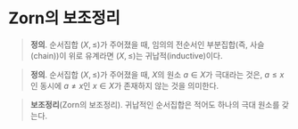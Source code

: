 <!---
title: "Zorn의 보조정리"
category: Mathematics
language: Korean
--->

# Zorn의 보조정리

> **정의**. 순서집합 $(X,\leq)$가 주어졌을 때, 임의의 전순서인 부분집합(즉, 사슬(chain))이
> 위로 유계라면 $(X, \leq)$는 귀납적(inductive)이다.

> **정의**. 순서집합 $(X,\leq)$가 주어졌을 때, $X$의 원소 $a\in X$가 극대라는 것은,
> $a\leq x$ 인 동시에 $a\not= x$인 $x\in X$가 존재하지 않는 것을 의미한다.

> **보조정리**(Zorn의 보조정리). 귀납적인 순서집합은 적어도 하나의 극대 원소를 갖는다.

